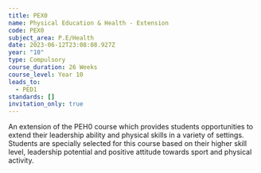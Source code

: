 ```yaml
---
title: PEX0
name: Physical Education & Health - Extension
code: PEX0
subject_area: P.E/Health
date: 2023-06-12T23:08:08.927Z
year: "10"
type: Compulsory
course_duration: 26 Weeks
course_level: Year 10
leads_to:
  - PED1
standards: []
invitation_only: true
---
```

An extension of the PEH0 course which provides students opportunities to extend their leadership ability and physical skills in a variety of settings. Students are specially selected for this course based on their higher skill level, leadership potential and positive attitude towards sport and physical activity.
